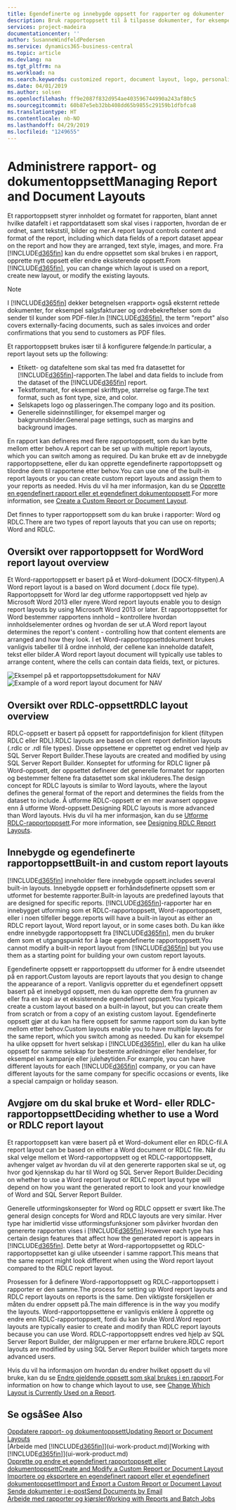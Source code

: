 ```yaml
---
title: Egendefinerte og innebygde oppsett for rapporter og dokumenter | Microsoft-dokumentasjon
description: Bruk rapportoppsett til å tilpasse dokumenter, for eksempel tilpasse skriften, logoen eller sideinnstillingene for PDF-filer du sender til kunder.
services: project-madeira
documentationcenter: ''
author: SusanneWindfeldPedersen
ms.service: dynamics365-business-central
ms.topic: article
ms.devlang: na
ms.tgt_pltfrm: na
ms.workload: na
ms.search.keywords: customized report, document layout, logo, personalize
ms.date: 04/01/2019
ms.author: solsen
ms.openlocfilehash: ff9e2087f832d954ae403596744990a243af80c5
ms.sourcegitcommit: 60b87e5eb32bb408dd65b9855c29159b1dfbfca8
ms.translationtype: HT
ms.contentlocale: nb-NO
ms.lasthandoff: 04/29/2019
ms.locfileid: "1249655"
---
```

# <a name="managing-report-and-document-layouts"></a><span data-ttu-id="cdd7b-103">Administrere rapport- og dokumentoppsett</span><span class="sxs-lookup"><span data-stu-id="cdd7b-103">Managing Report and Document Layouts</span></span>
<span data-ttu-id="cdd7b-104">Et rapportoppsett styrer innholdet og formatet for rapporten, blant annet hvilke datafelt i et rapportdatasett som skal vises i rapporten, hvordan de er ordnet, samt tekststil, bilder og mer.</span><span class="sxs-lookup"><span data-stu-id="cdd7b-104">A report layout controls content and format of the report, including which data fields of a report dataset appear on the report and how they are arranged, text style, images, and more.</span></span> <span data-ttu-id="cdd7b-105">Fra [!INCLUDE[d365fin](includes/d365fin_md.md)] kan du endre oppsettet som skal brukes i en rapport, opprette nytt oppsett eller endre eksisterende oppsett.</span><span class="sxs-lookup"><span data-stu-id="cdd7b-105">From [!INCLUDE[d365fin](includes/d365fin_md.md)], you can change which layout is used on a report, create new layout, or modify the existing layouts.</span></span>

> [!NOTE]  
>   <span data-ttu-id="cdd7b-106">I [!INCLUDE[d365fin](includes/d365fin_md.md)] dekker betegnelsen «rapport» også eksternt rettede dokumenter, for eksempel salgsfakturaer og ordrebekreftelser som du sender til kunder som PDF-filer.</span><span class="sxs-lookup"><span data-stu-id="cdd7b-106">In [!INCLUDE[d365fin](includes/d365fin_md.md)], the term "report" also covers externally-facing documents, such as sales invoices and order confirmations that you send to customers as PDF files.</span></span>

<span data-ttu-id="cdd7b-107">Et rapportoppsett brukes især til å konfigurere følgende:</span><span class="sxs-lookup"><span data-stu-id="cdd7b-107">In particular, a report layout sets up the following:</span></span>

* <span data-ttu-id="cdd7b-108">Etikett- og datafeltene som skal tas med fra datasettet for [!INCLUDE[d365fin](includes/d365fin_md.md)]-rapporten.</span><span class="sxs-lookup"><span data-stu-id="cdd7b-108">The label and data fields to include from the dataset of the [!INCLUDE[d365fin](includes/d365fin_md.md)] report.</span></span>
* <span data-ttu-id="cdd7b-109">Tekstformatet, for eksempel skrifttype, størrelse og farge.</span><span class="sxs-lookup"><span data-stu-id="cdd7b-109">The text format, such as font type, size, and color.</span></span>
* <span data-ttu-id="cdd7b-110">Selskapets logo og plasseringen.</span><span class="sxs-lookup"><span data-stu-id="cdd7b-110">The company logo and its position.</span></span>
* <span data-ttu-id="cdd7b-111">Generelle sideinnstillinger, for eksempel marger og bakgrunnsbilder.</span><span class="sxs-lookup"><span data-stu-id="cdd7b-111">General page settings, such as margins and background images.</span></span>

<span data-ttu-id="cdd7b-112">En rapport kan defineres med flere rapportoppsett, som du kan bytte mellom etter behov.</span><span class="sxs-lookup"><span data-stu-id="cdd7b-112">A report can be set up with multiple report layouts, which you can switch among as required.</span></span> <span data-ttu-id="cdd7b-113">Du kan bruke ett av de innebygde rapportoppsettene, eller du kan opprette egendefinerte rapportoppsett og tilordne dem til rapportene etter behov.</span><span class="sxs-lookup"><span data-stu-id="cdd7b-113">You can use one of the built-in report layouts or you can create custom report layouts and assign them to your reports as needed.</span></span> <span data-ttu-id="cdd7b-114">Hvis du vil ha mer informasjon, kan du se [Opprette en egendefinert rapport eller et egendefinert dokumentoppsett](ui-how-create-custom-report-layout.md).</span><span class="sxs-lookup"><span data-stu-id="cdd7b-114">For more information, see [Create a Custom Report or Document Layout](ui-how-create-custom-report-layout.md).</span></span>

<span data-ttu-id="cdd7b-115">Det finnes to typer rapportoppsett som du kan bruke i rapporter: Word og RDLC.</span><span class="sxs-lookup"><span data-stu-id="cdd7b-115">There are two types of report layouts that you can use on reports; Word and RDLC.</span></span>

## <a name="word-report-layout-overview"></a><span data-ttu-id="cdd7b-116">Oversikt over rapportoppsett for Word</span><span class="sxs-lookup"><span data-stu-id="cdd7b-116">Word report layout overview</span></span>
<span data-ttu-id="cdd7b-117">Et Word-rapportoppsett er basert på et Word-dokument (DOCX-filtypen).</span><span class="sxs-lookup"><span data-stu-id="cdd7b-117">A Word report layout is a based on Word document (.docx file type).</span></span> <span data-ttu-id="cdd7b-118">Rapportoppsett for Word lar deg utforme rapportoppsett ved hjelp av Microsoft Word 2013 eller nyere.</span><span class="sxs-lookup"><span data-stu-id="cdd7b-118">Word report layouts enable you to design report layouts by using Microsoft Word 2013 or later.</span></span> <span data-ttu-id="cdd7b-119">Et rapportoppsettet for Word bestemmer rapportens innhold – kontrollere hvordan innholdselementer ordnes og hvordan de ser ut.</span><span class="sxs-lookup"><span data-stu-id="cdd7b-119">A Word report layout determines the report's content - controlling how that content elements are arranged and how they look.</span></span> <span data-ttu-id="cdd7b-120">I et Word-rapportoppsettdokument brukes vanligvis tabeller til å ordne innhold, der cellene kan inneholde datafelt, tekst eller bilder.</span><span class="sxs-lookup"><span data-stu-id="cdd7b-120">A Word report layout document will typically use tables to arrange content, where the cells can contain data fields, text, or pictures.</span></span>

 <span data-ttu-id="cdd7b-121">![Eksempel på et rapportoppsettsdokument for NAV](media/nav_wordreportlayout_edit_in_word_example.png "NAV_WordReportLayout_Edit_In_Word_Example")</span><span class="sxs-lookup"><span data-stu-id="cdd7b-121">![Example of a word report layout document for NAV](media/nav_wordreportlayout_edit_in_word_example.png "NAV_WordReportLayout_Edit_In_Word_Example")</span></span>  

## <a name="rdlc-layout-overview"></a><span data-ttu-id="cdd7b-122">Oversikt over RDLC-oppsett</span><span class="sxs-lookup"><span data-stu-id="cdd7b-122">RDLC layout overview</span></span>
<span data-ttu-id="cdd7b-123">RDLC-oppsett er basert på oppsett for rapportdefinisjon for klient (filtypen RDLC eller RDL).</span><span class="sxs-lookup"><span data-stu-id="cdd7b-123">RDLC layouts are based on client report definition layouts (.rdlc or .rdl file types).</span></span> <span data-ttu-id="cdd7b-124">Disse oppsettene er opprettet og endret ved hjelp av SQL Server Report Builder.</span><span class="sxs-lookup"><span data-stu-id="cdd7b-124">These layouts are created and modified by using SQL Server Report Builder.</span></span> <span data-ttu-id="cdd7b-125">Konseptet for utforming for RDLC ligner på Word-oppsett, der oppsettet definerer det generelle formatet for rapporten og bestemmer feltene fra datasettet som skal inkluderes.</span><span class="sxs-lookup"><span data-stu-id="cdd7b-125">The design concept for RDLC layouts is similar to Word layouts, where the layout defines the general format of the report and determines the fields from the dataset to include.</span></span> <span data-ttu-id="cdd7b-126">Å utforme RDLC-oppsett er en mer avansert oppgave enn å utforme Word-oppsett.</span><span class="sxs-lookup"><span data-stu-id="cdd7b-126">Designing RDLC layouts is more advanced than Word layouts.</span></span> <span data-ttu-id="cdd7b-127">Hvis du vil ha mer informasjon, kan du se [Utforme RDLC-rapportoppsett](/dynamics-nav/Designing-RDLC-Report-Layouts).</span><span class="sxs-lookup"><span data-stu-id="cdd7b-127">For more information, see [Designing RDLC Report Layouts](/dynamics-nav/Designing-RDLC-Report-Layouts).</span></span>

## <a name="built-in-and-custom-report-layouts"></a><span data-ttu-id="cdd7b-128">Innebygde og egendefinerte rapportoppsett</span><span class="sxs-lookup"><span data-stu-id="cdd7b-128">Built-in and custom report layouts</span></span>
[!INCLUDE[d365fin](includes/d365fin_md.md)] <span data-ttu-id="cdd7b-129">inneholder flere innebygde oppsett.</span><span class="sxs-lookup"><span data-stu-id="cdd7b-129">includes several built-in layouts.</span></span> <span data-ttu-id="cdd7b-130">Innebygde oppsett er forhåndsdefinerte oppsett som er utformet for bestemte rapporter.</span><span class="sxs-lookup"><span data-stu-id="cdd7b-130">Built-in layouts are predefined layouts that are designed for specific reports.</span></span> [!INCLUDE[d365fin](includes/d365fin_md.md)]<span data-ttu-id="cdd7b-131">-rapporter har en innebygget utforming som et RDLC-rapportoppsett, Word-rapportoppsett, eller i noen tilfeller begge.</span><span class="sxs-lookup"><span data-stu-id="cdd7b-131">reports will have a built-in layout as either an RDLC report layout, Word report layout, or in some cases both.</span></span> <span data-ttu-id="cdd7b-132">Du kan ikke endre innebygde rapportoppsett fra [!INCLUDE[d365fin](includes/d365fin_md.md)], men du bruker dem som et utgangspunkt for å lage egendefinerte rapportoppsett.</span><span class="sxs-lookup"><span data-stu-id="cdd7b-132">You cannot modify a built-in report layout from [!INCLUDE[d365fin](includes/d365fin_md.md)] but you use them as a starting point for building your own custom report layouts.</span></span>

<span data-ttu-id="cdd7b-133">Egendefinerte oppsett er rapportoppsett du utformer for å endre utseendet på en rapport.</span><span class="sxs-lookup"><span data-stu-id="cdd7b-133">Custom layouts are report layouts that you design to change the appearance of a report.</span></span> <span data-ttu-id="cdd7b-134">Vanligvis oppretter du et egendefinert oppsett basert på et innebygd oppsett, men du kan opprette dem fra grunnen av eller fra en kopi av et eksisterende egendefinert oppsett.</span><span class="sxs-lookup"><span data-stu-id="cdd7b-134">You typically create a custom layout based on a built-in layout, but you can create them from scratch or from a copy of an existing custom layout.</span></span> <span data-ttu-id="cdd7b-135">Egendefinerte oppsett gjør at du kan ha flere oppsett for samme rapport som du kan bytte mellom etter behov.</span><span class="sxs-lookup"><span data-stu-id="cdd7b-135">Custom layouts enable you to have multiple layouts for the same report, which you switch among as needed.</span></span> <span data-ttu-id="cdd7b-136">Du kan for eksempel ha ulike oppsett for hvert selskap i [!INCLUDE[d365fin](includes/d365fin_md.md)], eller du kan ha ulike oppsett for samme selskap for bestemte anledninger eller hendelser, for eksempel en kampanje eller julehøytiden.</span><span class="sxs-lookup"><span data-stu-id="cdd7b-136">For example, you can have different layouts for each [!INCLUDE[d365fin](includes/d365fin_md.md)] company, or you can have different layouts for the same company for specific occasions or events, like a special campaign or holiday season.</span></span>

## <a name="deciding-whether-to-use-a-word-or-rdlc-report-layout"></a><span data-ttu-id="cdd7b-137">Avgjøre om du skal bruke et Word- eller RDLC-rapportoppsett</span><span class="sxs-lookup"><span data-stu-id="cdd7b-137">Deciding whether to use a Word or RDLC report layout</span></span>
<span data-ttu-id="cdd7b-138">Et rapportoppsett kan være basert på et Word-dokument eller en RDLC-fil.</span><span class="sxs-lookup"><span data-stu-id="cdd7b-138">A report layout can be based on either a Word document or RDLC file.</span></span> <span data-ttu-id="cdd7b-139">Når du skal velge mellom et Word-rapportoppsett og et RDLC-rapportoppsett, avhenger valget av hvordan du vil at den genererte rapporten skal se ut, og hvor god kjennskap du har til Word og SQL Server Report Builder.</span><span class="sxs-lookup"><span data-stu-id="cdd7b-139">Deciding on whether to use a Word report layout or RDLC report layout type will depend on how you want the generated report to look and your knowledge of Word and SQL Server Report Builder.</span></span>

<span data-ttu-id="cdd7b-140">Generelle utformingskonsepter for Word og RDLC oppsett er svært like.</span><span class="sxs-lookup"><span data-stu-id="cdd7b-140">The general design concepts for Word and RDLC layouts are very similar.</span></span> <span data-ttu-id="cdd7b-141">Hver type har imidlertid visse utformingsfunksjoner som påvirker hvordan den genererte rapporten vises i [!INCLUDE[d365fin](includes/d365fin_md.md)].</span><span class="sxs-lookup"><span data-stu-id="cdd7b-141">However each type has certain design features that affect how the generated report is appears in [!INCLUDE[d365fin](includes/d365fin_md.md)].</span></span> <span data-ttu-id="cdd7b-142">Dette betyr at Word-rapportoppsettet og RDLC-rapportoppsettet kan gi ulike utseender i samme rapport.</span><span class="sxs-lookup"><span data-stu-id="cdd7b-142">This means that the same report might look different when using the Word report layout compared to the RDLC report layout.</span></span>

<span data-ttu-id="cdd7b-143">Prosessen for å definere Word-rapportoppsett og RDLC-rapportoppsett i rapporter er den samme.</span><span class="sxs-lookup"><span data-stu-id="cdd7b-143">The process for setting up Word report layouts and RDLC report layouts on reports is the same.</span></span> <span data-ttu-id="cdd7b-144">Den viktigste forskjellen er måten du endrer oppsett på.</span><span class="sxs-lookup"><span data-stu-id="cdd7b-144">The main difference is in the way you modify the layouts.</span></span> <span data-ttu-id="cdd7b-145">Word-rapportoppsettene er vanligvis enklere å opprette og endre enn RDLC-rapportoppsett, fordi du kan bruke Word.</span><span class="sxs-lookup"><span data-stu-id="cdd7b-145">Word report layouts are typically easier to create and modify than RDLC report layouts because you can use Word.</span></span> <span data-ttu-id="cdd7b-146">RDLC-rapportoppsett endres ved hjelp av SQL Server Report Builder, der målgruppen er mer erfarne brukere.</span><span class="sxs-lookup"><span data-stu-id="cdd7b-146">RDLC report layouts are modified by using SQL Server Report builder which targets more advanced users.</span></span>

<span data-ttu-id="cdd7b-147">Hvis du vil ha informasjon om hvordan du endrer hvilket oppsett du vil bruke, kan du se [Endre gjeldende oppsett som skal brukes i en rapport](ui-how-change-layout-currently-used-report.md).</span><span class="sxs-lookup"><span data-stu-id="cdd7b-147">For information on how to change which layout to use, see [Change Which Layout is Currently Used on a Report](ui-how-change-layout-currently-used-report.md).</span></span>

## <a name="see-also"></a><span data-ttu-id="cdd7b-148">Se også</span><span class="sxs-lookup"><span data-stu-id="cdd7b-148">See Also</span></span>
[<span data-ttu-id="cdd7b-149">Oppdatere rapport- og dokumentoppsett</span><span class="sxs-lookup"><span data-stu-id="cdd7b-149">Updating Report or Document Layouts</span></span>](ui-update-report-layouts.md)  
<span data-ttu-id="cdd7b-150">[Arbeide med [!INCLUDE[d365fin](includes/d365fin_md.md)]](ui-work-product.md)</span><span class="sxs-lookup"><span data-stu-id="cdd7b-150">[Working with [!INCLUDE[d365fin](includes/d365fin_md.md)]](ui-work-product.md)</span></span>  
[<span data-ttu-id="cdd7b-151">Opprette og endre et egendefinert rapportoppsett eller dokumentoppsett</span><span class="sxs-lookup"><span data-stu-id="cdd7b-151">Create and Modify a Custom Report or Document Layout</span></span>](ui-how-create-custom-report-layout.md)  
[<span data-ttu-id="cdd7b-152">Importere og eksportere en egendefinert rapport eller et egendefinert dokumentoppsett</span><span class="sxs-lookup"><span data-stu-id="cdd7b-152">Import and Export a Custom Report or Document Layout</span></span>](ui-how-import-and-export-report-layout.md)  
[<span data-ttu-id="cdd7b-153">Sende dokumenter i e-post</span><span class="sxs-lookup"><span data-stu-id="cdd7b-153">Send Documents by Email</span></span>](ui-how-send-documents-email.md)  
[<span data-ttu-id="cdd7b-154">Arbeide med rapporter og kjørsler</span><span class="sxs-lookup"><span data-stu-id="cdd7b-154">Working with Reports and Batch Jobs</span></span>](ui-work-report.md)  
